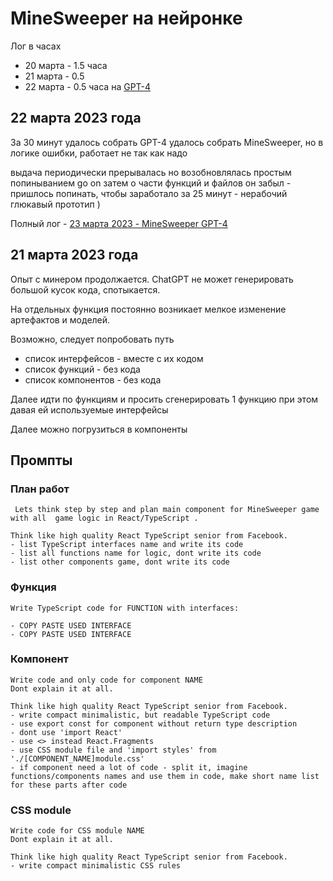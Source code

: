# MineSweeper на нейронке

Лог в часах
- 20 марта - 1.5 часа
- 21 марта - 0.5 
- 22 марта - 0.5 часа на [GPT-4](src/features/MineSweeperGpt4_01/log.md)

## 22 марта 2023 года

За 30 минут удалось собрать  GPT-4 удалось собрать MineSweeper, но в логике ошибки, работает не так как надо

выдача периодически прерывалась
но возобновлялась простым попиныванием go on
затем о части функций и файлов он забыл - пришлось попинать, чтобы заработало
за 25 минут - нерабочий глюкавый прототип )

Полный лог - [23 марта 2023 - MineSweeper GPT-4](src/features/MineSweeperGpt4_01/log.md)

## 21 марта 2023 года

Опыт с минером продолжается. ChatGPT не может генерировать большой кусок кода, спотыкается.

На отдельных функция постоянно возникает мелкое изменение артефактов и моделей.

Возможно, следует попробовать путь
- список интерфейсов - вместе с их кодом
- список функций - без кода
- список компонентов - без кода

Далее идти по функциям и просить сгенерировать 1 функцию
при этом давая ей используемые интерфейсы

Далее можно погрузиться в компоненты

## Промпты

### План работ

```text
 Lets think step by step and plan main component for MineSweeper game  with all  game logic in React/TypeScript .

Think like high quality React TypeScript senior from Facebook. 
- list TypeScript interfaces name and write its code
- list all functions name for logic, dont write its code
- list other components game, dont write its code
```

### Функция
```text
Write TypeScript code for FUNCTION with interfaces:

- COPY PASTE USED INTERFACE
- COPY PASTE USED INTERFACE

```

### Компонент
```text
Write code and only code for component NAME
Dont explain it at all.
 
Think like high quality React TypeScript senior from Facebook.
- write compact minimalistic, but readable TypeScript code
- use export const for component without return type description
- dont use 'import React'
- use <> instead React.Fragments
- use CSS module file and 'import styles' from './[COMPONENT_NAME]module.css'
- if component need a lot of code - split it, imagine functions/components names and use them in code, make short name list for these parts after code

```

### CSS module
```text
Write code for CSS module NAME
Dont explain it at all.

Think like high quality React TypeScript senior from Facebook. 
- write compact minimalistic CSS rules
```
